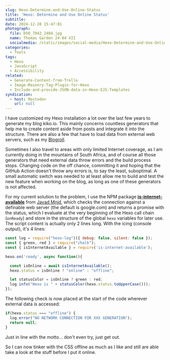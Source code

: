 ```yaml
---
slug: Hexo-Determine-and-Use-Online-Status
title: 'Hexo: Determine and Use Online Status'
subtitle:
date: 2024-12-28 15:47:01
photograph:
  file: D50_7042_2404.jpg
  name: Thomas Garden 24-04 XII
  socialmedia: /static/images/social-media/Hexo-Determine-and-Use-Online-Status.png
categories:
  - Tools
tags:
  - Hexo
  - JavaScript
  - Accessibility
related:
  - Generate-Content-from-Trello
  - Image-Masonry-Tag-Plugin-for-Hexo
  - Include-and-provide-JSON-data-in-Hexo-EJS-Templates
syndication:
  - host: Mastodon
    url: null
---
```


I have customized my Hexo installation a lot over the last few years to generate my blog kiko.io. This mainly concerns countless generators that help me to create content aside from posts and integrate it into the structure. There are also a few that have to load data from external web servers, such as my [Blogroll](/blogroll).

Sometimes I also travel to areas with only limited Internet coverage, as I am currently doing in the mountains of South Africa, and of course all those generators that need external data throw errors and the build process stops. Changing code on the off chance, committing it and hoping that the GitHub Action doesn't throw any errors is, to say the least, suboptimal. A small automatic switch was needed to at least allow me to build and test the new feature when working on the blog, as long as one of these generators is not affected.

<!-- more -->

For my current solution to the problem, I use the NPM package [**is-internet-available**](https://www.npmjs.com/package/is-internet-available) from [Javad Mnjd](https://github.com/jd1378), which checks the connection against a definable web server (the default is google.com) and returns a promise with the status, which I evaluate at the very beginning of the Hexo call chain (``onReady``) and store in the structure of the global ``hexo`` variables for later use. The script content is actually only 2 lines long. With the icing (console output), it's 4 lines:

```js
const log = require("hexo-log")({ debug: false, silent: false });
const { green, red } = require("chalk");
const { isInternetAvailable } = require('is-internet-available');

hexo.on('ready', async function(){

  const isOnline = await isInternetAvailable();
  hexo.status = isOnline ? "online" : "offline";

  let statusColor = isOnline ? green : red;
  log.info("Hexo is " + statusColor(hexo.status.toUpperCase()));
});
```

The following check is now placed at the start of the code wherever external data is accessed:

```js
if(hexo.status === "offline") { 
  log.error("NO NETWORK CONNECTION FOR XXX GENERATION");
  return null;
}
```

Just in line with the motto... don't even try, just get out.

So I can now tinker with the CSS offline as much as I like and still are able take a look at the stuff before I put it online.
